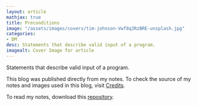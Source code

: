 ```yaml
---
layout: article
mathjax: true
title: Preconditions
image: "/assets/images/covers/tim-johnson-Vwf8q3RzBRE-unsplash.jpg"
categories:
- DM
desc: Statements that describe valid input of a program. 
imagealt: Cover Image for article
---
```


Statements that describe valid input of a program.

This blog was published directly from my notes.
To check the source of my notes and images used in this blog, visit <a href="/credits.html" target="_blank">Credits</a>.

To read my notes, download this <a href="https://github.com/bovem/CS" target="blank">repository</a>.